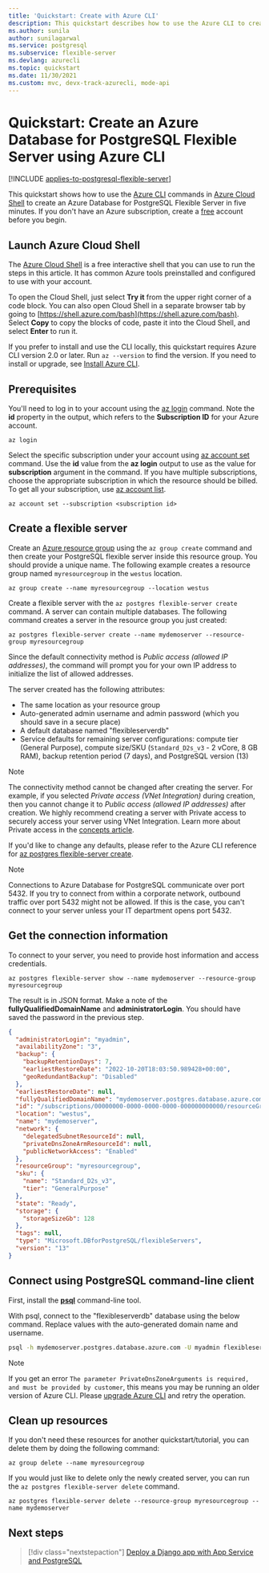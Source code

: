 ```yaml
---
title: 'Quickstart: Create with Azure CLI'
description: This quickstart describes how to use the Azure CLI to create an Azure Database for PostgreSQL Flexible Server in an Azure resource group.
ms.author: sunila
author: sunilagarwal
ms.service: postgresql
ms.subservice: flexible-server
ms.devlang: azurecli
ms.topic: quickstart
ms.date: 11/30/2021
ms.custom: mvc, devx-track-azurecli, mode-api
---
```


# Quickstart: Create an Azure Database for PostgreSQL Flexible Server using Azure CLI

[!INCLUDE [applies-to-postgresql-flexible-server](../includes/applies-to-postgresql-flexible-server.md)]

This quickstart shows how to use the [Azure CLI](/cli/azure/get-started-with-azure-cli) commands in [Azure Cloud Shell](https://shell.azure.com) to create an Azure Database for PostgreSQL Flexible Server in five minutes. If you don't have an Azure subscription, create a [free](https://azure.microsoft.com/free/) account before you begin.



## Launch Azure Cloud Shell

The [Azure Cloud Shell](../../cloud-shell/overview.md) is a free interactive shell that you can use to run the steps in this article. It has common Azure tools preinstalled and configured to use with your account.

To open the Cloud Shell, just select **Try it** from the upper right corner of a code block. You can also open Cloud Shell in a separate browser tab by going to [https://shell.azure.com/bash](https://shell.azure.com/bash). Select **Copy** to copy the blocks of code, paste it into the Cloud Shell, and select **Enter** to run it.

If you prefer to install and use the CLI locally, this quickstart requires Azure CLI version 2.0 or later. Run `az --version` to find the version. If you need to install or upgrade, see [Install Azure CLI](/cli/azure/install-azure-cli).

## Prerequisites

You'll need to log in to your account using the [az login](/cli/azure/reference-index#az-login) command. Note the **id** property in the output, which refers to the **Subscription ID** for your Azure account.

```azurecli-interactive
az login
```

Select the specific subscription under your account using [az account set](/cli/azure/account#az-account-set) command. Use the **id** value from the **az login** output to use as the value for **subscription** argument in the command. If you have multiple subscriptions, choose the appropriate subscription in which the resource should be billed. To get all your subscription, use [az account list](/cli/azure/account#az-account-list).

```azurecli
az account set --subscription <subscription id>
```

## Create a flexible server

Create an [Azure resource group](../../azure-resource-manager/management/overview.md) using the `az group create` command and then create your PostgreSQL flexible server inside this resource group. You should provide a unique name. The following example creates a resource group named `myresourcegroup` in the `westus` location.

```azurecli-interactive
az group create --name myresourcegroup --location westus
```

Create a flexible server with the `az postgres flexible-server create` command. A server can contain multiple databases. The following command creates a server in the resource group you just created:

```azurecli
az postgres flexible-server create --name mydemoserver --resource-group myresourcegroup
```

Since the default connectivity method is *Public access (allowed IP addresses)*, the command will prompt you for your own IP address to initialize the list of allowed addresses.

The server created has the following attributes: 
- The same location as your resource group
- Auto-generated admin username and admin password (which you should save in a secure place)
- A default database named "flexibleserverdb"
- Service defaults for remaining server configurations: compute tier (General Purpose), compute size/SKU (`Standard_D2s_v3` - 2 vCore, 8 GB RAM), backup retention period (7 days), and PostgreSQL version (13)

> [!NOTE] 
> The connectivity method cannot be changed after creating the server. For example, if you selected *Private access (VNet Integration)* during creation, then you cannot change it to *Public access (allowed IP addresses)* after creation. We highly recommend creating a server with Private access to securely access your server using VNet Integration. Learn more about Private access in the [concepts article](./concepts-networking.md).

If you'd like to change any defaults, please refer to the Azure CLI reference for [az postgres flexible-server create](/cli/azure/postgres/flexible-server#az-postgres-flexible-server-create).

> [!NOTE]
> Connections to Azure Database for PostgreSQL communicate over port 5432. If you try to connect from within a corporate network, outbound traffic over port 5432 might not be allowed. If this is the case, you can't connect to your server unless your IT department opens port 5432.

## Get the connection information

To connect to your server, you need to provide host information and access credentials.

```azurecli-interactive
az postgres flexible-server show --name mydemoserver --resource-group myresourcegroup
```

The result is in JSON format. Make a note of the **fullyQualifiedDomainName** and **administratorLogin**. You should have saved the password in the previous step.

```json
{
  "administratorLogin": "myadmin",
  "availabilityZone": "3",
  "backup": {
    "backupRetentionDays": 7,
    "earliestRestoreDate": "2022-10-20T18:03:50.989428+00:00",
    "geoRedundantBackup": "Disabled"
  },
  "earliestRestoreDate": null,
  "fullyQualifiedDomainName": "mydemoserver.postgres.database.azure.com",
  "id": "/subscriptions/00000000-0000-0000-0000-000000000000/resourceGroups/myresourcegroup/providers/Microsoft.DBforPostgreSQL/flexibleServers/mydemoserver",
  "location": "westus",
  "name": "mydemoserver",
  "network": {
    "delegatedSubnetResourceId": null,
    "privateDnsZoneArmResourceId": null,
    "publicNetworkAccess": "Enabled"
  },
  "resourceGroup": "myresourcegroup",
  "sku": {
    "name": "Standard_D2s_v3",
    "tier": "GeneralPurpose"
  },
  "state": "Ready",
  "storage": {
    "storageSizeGb": 128
  },
  "tags": null,
  "type": "Microsoft.DBforPostgreSQL/flexibleServers",
  "version": "13"
}
```

## Connect using PostgreSQL command-line client

First, install the **[psql](https://www.postgresql.org/download/)** command-line tool.

With psql, connect to the "flexibleserverdb" database using the below command. Replace values with the auto-generated domain name and username. 

```bash
psql -h mydemoserver.postgres.database.azure.com -U myadmin flexibleserverdb
```

>[!Note]
> If you get an error `The parameter PrivateDnsZoneArguments is required, and must be provided by customer`, this means you may be running an older version of Azure CLI. Please [upgrade Azure CLI](/cli/azure/update-azure-cli) and retry the operation.

## Clean up resources

If you don't need these resources for another quickstart/tutorial, you can delete them by doing the following command:

```azurecli-interactive
az group delete --name myresourcegroup
```

If you would just like to delete only the newly created server, you can run the `az postgres flexible-server delete` command.

```azurecli-interactive
az postgres flexible-server delete --resource-group myresourcegroup --name mydemoserver
```

## Next steps

> [!div class="nextstepaction"]
>[Deploy a Django app with App Service and PostgreSQL](tutorial-django-app-service-postgres.md)
